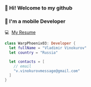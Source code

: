 ###  👋 Hi! Welcome to my github
<h3> 🚀 I'm a mobile Developer </h3>

<p align="left">
  💻&nbsp;&nbsp;<a  href="https://holy-target-614.notion.site/Vladimir-Vinokurov-b9b20d6035be46248316466c595c80c5?pvs=4">My Resume</a>
</p>

```swift
class WarpPhoenix03: Developer {
  let fullName = "Vladimir Vinokurov"
  let country = "Russia"

  let contacts = [
    // email
    "v.vinokurovmessage@gmail.com"
  ]  
}

```